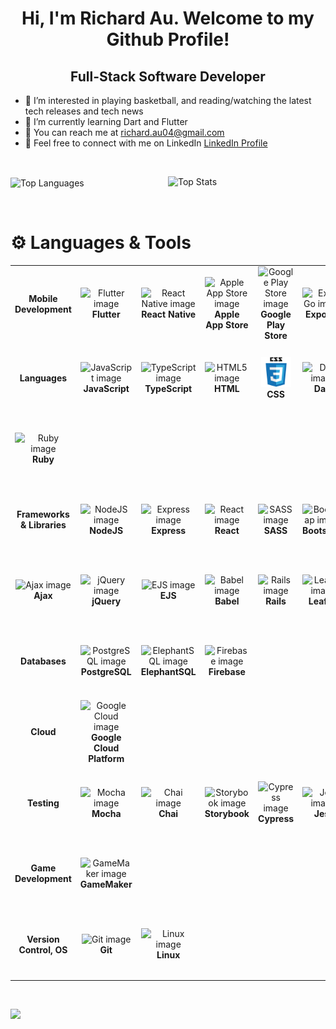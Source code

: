 <!---
au-richard/au-richard is a ✨ special ✨ repository because its `README.md` (this file) appears on your GitHub profile.
You can click the Preview link to take a look at your changes.
--->
<h1 align="center">Hi, I'm Richard Au. Welcome to my Github Profile!</h1>
<h2 align="center">Full-Stack Software Developer</h1>

- 👀 I’m interested in playing basketball, and reading/watching the latest tech releases and tech news
- 📝 I’m currently learning Dart and Flutter
- 📧 You can reach me at richard.au04@gmail.com
- 💼 Feel free to connect with me on LinkedIn [LinkedIn Profile](https://www.linkedin.com/in/aurichard4 "My LinkedIn Page")

<br />

<!-- width="400" height="300" -->
<p align="left">
  <img align="center" src="https://github-readme-stats.vercel.app/api/top-langs?username=au-richard&langs_count=12&hide=yacc,cmake&show_icons=true&locale=en&layout=compact" width="45%" alt="Top Languages" />
  <img align="right" src="https://github-readme-stats.vercel.app/api?username=au-richard&show_icons=true&locale=en" width="50%" alt="Top Stats">
</p>

<br />

# ⚙️ Languages & Tools

<table>
  <tr>
    <td align="center"><strong>Mobile Development</strong></td>
    <td align="center" height="108" width="108">
      <img src="https://seeklogo.com/images/F/flutter-logo-5086DD11C5-seeklogo.com.png" width="48" height="48" alt="Flutter image" />
      <br />
      <strong>Flutter</strong>
    </td>
      <td align="center" height="108" width="108">
      <img src="https://toppng.com/uploads/preview/react-native-svg-transformer-allows-you-import-svg-aperture-science-innovators-logo-11562851994zqcpwozsvy.png" width="48" height="48" alt="React Native image" />
      <br />
      <strong>React Native</strong>
    </td>
    <td align="center" height="108" width="108">
      <img src="https://seeklogo.com/images/A/app-store-icon-logo-D1CBE2D818-seeklogo.com.png" width="48" height="48" alt="Apple App Store image" />
      <br />
      <strong>Apple App Store</strong>
    </td>
    <td align="center" height="108" width="108">
      <img src="https://image.similarpng.com/very-thumbnail/2020/12/Google-play-icon-illustration-premium-vector-PNG.png" width="48" height="48" alt="Google Play Store image" />
      <br />
      <strong>Google Play Store</strong>
    </td>
    <td align="center" height="108" width="108">
      <img src="https://seeklogo.com/images/E/expo-go-app-logo-BBBE394CB8-seeklogo.com.png" width="48" height="48" alt="Expo Go image" />
      <br />
      <strong>Expo Go</strong>
    </td>
  </tr>
  <tr>
    <td align="center"><strong>Languages</strong></td>
    <td align="center" height="108" width="108">
      <img src="https://upload.wikimedia.org/wikipedia/commons/thumb/9/99/Unofficial_JavaScript_logo_2.svg/480px-Unofficial_JavaScript_logo_2.svg.png" width="48" height="48" alt="JavaScript image" />
      <br />
      <strong>JavaScript</strong>
    </td>
    <td align="center" height="108" width="108">
      <img src="https://cdn.worldvectorlogo.com/logos/typescript-2.svg" width="48" height="48" alt="TypeScript image" />
      <br />
      <strong>TypeScript</strong>
    </td>
    <td align="center" height="108" width="108">
      <img src="https://upload.wikimedia.org/wikipedia/commons/thumb/6/61/HTML5_logo_and_wordmark.svg/2048px-HTML5_logo_and_wordmark.svg.png" width="48" height="48" alt="HTML5 image" />
      <br />
      <strong>HTML</strong>
    </td>
    <td align="center" height="108" width="108">
      <img src="https://raw.githubusercontent.com/devicons/devicon/master/icons/css3/css3-original-wordmark.svg" width="48" height="48" alt="CSS3 image" />
      <br />
      <strong>CSS</strong>
    </td>
    <td align="center" height="108" width="108">
      <img src="https://cdn.freebiesupply.com/logos/large/2x/dart-logo-svg-vector.svg" width="48" height="48" alt="Dart image" />
      <br />
      <strong>Dart</strong>
    </td>
    <td align="center" height="108" width="108">
      <img src="https://upload.wikimedia.org/wikipedia/commons/thumb/3/37/Kotlin_Icon_2021.svg/1200px-Kotlin_Icon_2021.svg.png" width="48" height="48" alt="Kotlin image" />
      <br />
      <strong>Kotlin</strong>
    </td>
    <td align="center" height="108" width="108">
      <img src="http://cdn.onlinewebfonts.com/svg/img_5361.png" width="48" height="48" alt="SQL image" />
      <br />
      <strong>SQL</strong>
    </td>
  </tr>
  <tr>
    <td align="center" height="108" width="108">
      <img src="https://upload.wikimedia.org/wikipedia/commons/thumb/7/73/Ruby_logo.svg/1024px-Ruby_logo.svg.png" width="48" height="48" alt="Ruby image" />
      <br />
      <strong>Ruby</strong>
    </td>
  </tr>
  <tr>
    <td align="center"><strong>Frameworks & Libraries</strong></td>
    <td align="center" height="108" width="108">
      <img src="https://www.clipartmax.com/png/middle/89-894960_js-discord-bot-logo-node-js-and-react-js.png" width="48" height="48" alt="NodeJS image" />
      <br />
      <strong>NodeJS</strong>
    </td>
    <td align="center" height="108" width="108">
      <img src="https://adware-technologies.s3.amazonaws.com/uploads/technology/thumbnail/20/express-js.png" width="48" height="48" alt="Express image" />
      <br />
      <strong>Express</strong>
    </td>
    <td align="center" height="108" width="108">
      <img src="https://upload.wikimedia.org/wikipedia/commons/thumb/a/a7/React-icon.svg/2300px-React-icon.svg.png" width="48" height="48" alt="React image" />
      <br />
      <strong>React</strong>
    </td>
    <td align="center" height="108" width="108">
      <img src="https://upload.wikimedia.org/wikipedia/commons/thumb/9/96/Sass_Logo_Color.svg/1280px-Sass_Logo_Color.svg.png" width="58" height="48" alt="SASS image" />
      <br />
      <strong>SASS</strong>
    </td>
    <td align="center" height="108" width="108">
      <img src="https://upload.wikimedia.org/wikipedia/commons/thumb/b/b2/Bootstrap_logo.svg/512px-Bootstrap_logo.svg.png" width="48" height="48" alt="Bootstrap image" />
      <br />
      <strong>Bootstrap</strong>
    </td>
  </tr>
  <tr>
    <td align="center" height="108" width="108">
      <img src="http://weboutsourcing-gateway.com/blog/wp-content/uploads/2020/06/AJAX3.gif" width="48" height="48" alt="Ajax image" />
      <br />
      <strong>Ajax</strong>
    </td>
    <td align="center" height="108" width="108">
      <img src="https://static-00.iconduck.com/assets.00/jquery-icon-icon-512x507-kvrw1iok.png" width="48" height="48" alt="jQuery image" />
      <br />
      <strong>jQuery</strong>
    </td>
    <td align="center" height="108" width="108">
      <img src="https://ejspr.com/app/uploads/2021/03/EJS-Monogram_Grass-Green_High-Res.png" width="55" height="55" alt="EJS image" />
      <br />
      <strong>EJS</strong>
    </td>
    <td align="center" height="108" width="108">
      <img src="https://www.vectorlogo.zone/logos/babeljs/babeljs-icon.svg" width="55" height="55" alt="Babel image" />
      <br />
      <strong>Babel</strong>
    </td>
    <td align="center" height="108" width="108">
      <img src="https://cdn.iconscout.com/icon/free/png-256/rails-3521664-2945108.png" width="48" height="48" alt="Rails image" />
      <br />
      <strong>Rails</strong>
    </td> 
    <td align="center" height="108" width="108"> 
      <img src="https://w7.pngwing.com/pngs/347/210/png-transparent-leaflet-javascript-library-web-browser-plug-in-software-framework-others-leaf-rss-map.png" width="48" height="48" alt="Leaflet image" /> 
      <br /> 
      <strong>Leaflet</strong>
    </td>
  </tr>
  <tr>
    <td align="center"><strong>Databases</strong></td> 
    <td align="center" height="108" width="108"> 
      <img src="https://w7.pngwing.com/pngs/173/36/png-transparent-postgresql-logo-computer-software-database-open-source-s-text-head-snout.png" width="48" height="48" alt="PostgreSQL image" />
      <br />
      <strong>PostgreSQL</strong> 
    </td>
    <td align="center" height="108" width="108">
      <img src="https://pbs.twimg.com/profile_images/2661035254/f1797e21af006ca889d3e5f39293fca1_400x400.png" width="48" height="48" alt="ElephantSQL image" />
      <br />
      <strong>ElephantSQL</strong>
    </td>
        <td align="center" height="108" width="108">
      <img src="https://www.vectorlogo.zone/logos/firebase/firebase-icon.svg" width="48" height="48" alt="Firebase image" />
      <br />
      <strong>Firebase</strong>
    </td>
  </tr>
    <tr>
    <td align="center"><strong>Cloud</strong></td>
        <td align="center" height="108" width="108">
      <img src="https://upload.wikimedia.org/wikipedia/commons/thumb/0/01/Google-cloud-platform.svg/2048px-Google-cloud-platform.svg.png" width="48" height="48" alt="Google Cloud image" />
      <br />
      <strong>Google Cloud Platform</strong>
  </tr> 
  <tr>
    <td align="center" eight="108" width="80"><strong>Testing</strong></td>
    <td align="center" height="108" width="80">
      <img src="https://seeklogo.com/images/M/mocha-logo-66DA231220-seeklogo.com.png" width="48" height="48" alt="Mocha image" />
      <br />
      <strong>Mocha</strong>
    </td>
    <td align="center" height="108" width="80">
      <img src="https://avatars.githubusercontent.com/u/1515293?s=280&v=4" width="48" height="48" alt="Chai image" />
      <br />
      <strong>Chai</strong>
    </td>
    <td align="center" height="108" width="80">
      <img src="https://img.stackshare.io/service/4906/default_db6159e1ae3d61e909d2c05d5a2c6990bdc6088f.png" width="48" height="48" alt="Storybook image" />
      <br />
      <strong>Storybook</strong>
    </td>
    <td align="center" height="108" width="80">
      <img src="https://asset.brandfetch.io/idIq_kF0rb/idv3zwmSiY.jpeg" width="48" height="48" alt="Cypress image" />
      <br />
      <strong>Cypress</strong>
    </td>
    <td align="center" height="108" width="108">
      <img src="https://www.vectorlogo.zone/logos/jestjsio/jestjsio-icon.svg" width="48" height="48" alt="Jest image" />
      <br />
      <strong>Jest</strong>
    </td>
    <td align="center" height="108" width="80">
      <img src="https://rspec.info/images/logo_ogp.png" width="48" height="48" alt="RSpec image" />
      <br />
      <strong>RSpec</strong>
    </td>
    <td align="center" height="108" width="80">
      <img src="https://www.braveterry.com/wp-content/uploads/2015/01/capybara.jpg" width="48" height="48" alt="Capybara image" />
      <br />
      <strong width="20">Capybara</strong>
    </td>
  </tr>
  <tr>
    <td align="center"><strong>Game Development</strong></td>
    <td align="center" height="108" width="108">
      <img src="https://alternative.me/media/256/gamemaker-icon-l3s22cd91hciaaym-c.png" width="48" height="48" alt="GameMaker image" />
      <br />
      <strong>GameMaker</strong>
    </td>
  </tr>
  <tr>
    <td align="center"><strong>Version Control, OS</strong></td>
    <td align="center" height="108" width="108">
      <img src="https://git-scm.com/images/logos/downloads/Git-Icon-1788C.png" width="48" height="48" alt="Git image" />
      <br />
      <strong>Git</strong>
    </td>
    <td align="center" height="108" width="108">
      <img src="https://1000logos.net/wp-content/uploads/2017/03/LINUX-LOGO.png" width="48" height="48" alt="Linux image" />
      <br />
      <strong>Linux</strong>
    </td>
  </tr>
</table>

<br />

![](https://komarev.com/ghpvc/?username=au-richard&color=orange)
